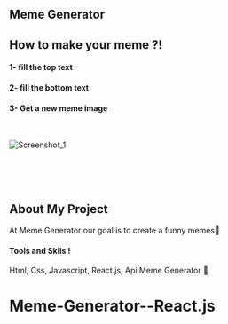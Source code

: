 ## Meme Generator

## How to make your meme ?!

#### 1- fill the top text

#### 2- fill the bottom text

#### 3- Get a new meme image

<br>

![Screenshot_1](https://user-images.githubusercontent.com/106211999/225710047-3304e32b-a035-4bd5-93f6-4aeace244d2b.png)

<br>
<br>
<br>

## About My Project

At Meme Generator our goal is to create a funny memes💜

#### Tools and Skils !

Html, Css, Javascript, React.js, Api Meme Generator 🎉
# Meme-Generator--React.js

